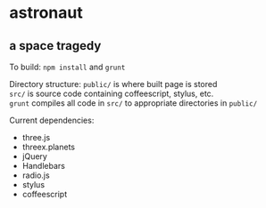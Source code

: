 astronaut
=========

## a space tragedy ##

To build: ```npm install``` and ```grunt```

Directory structure:
```public/``` is where built page is stored <br />
```src/``` is source code containing coffeescript, stylus, etc.<br />
```grunt``` compiles all code in ```src/``` to appropriate directories in ```public/```<br />

Current dependencies:
  * three.js
  * threex.planets
  * jQuery
  * Handlebars
  * radio.js
  * stylus
  * coffeescript
